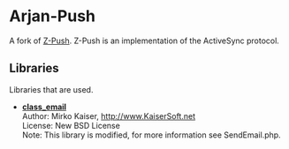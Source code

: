 # Arjan-Push

A fork of [Z-Push](http://z-push.sourceforge.net/). Z-Push is an implementation of the ActiveSync protocol.

## Libraries ##

Libraries that are used.

* [**class_email**](https://github.com/KaiserSoft/PHP_class_email)  
	Author: Mirko Kaiser, http://www.KaiserSoft.net  
	License: New BSD License  
	Note: This library is modified, for more information see SendEmail.php.
